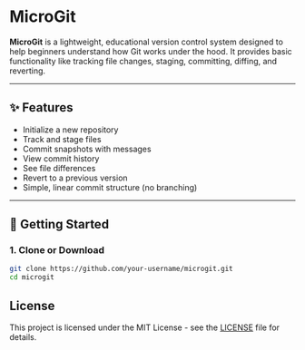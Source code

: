 # MicroGit

**MicroGit** is a lightweight, educational version control system designed to help beginners understand how Git works under the hood. It provides basic functionality like tracking file changes, staging, committing, diffing, and reverting.

---

## ✨ Features

- Initialize a new repository
- Track and stage files
- Commit snapshots with messages
- View commit history
- See file differences
- Revert to a previous version
- Simple, linear commit structure (no branching)

---

## 🚀 Getting Started

### 1. Clone or Download

```bash
git clone https://github.com/your-username/microgit.git
cd microgit
```

## License

This project is licensed under the MIT License - see the [LICENSE](LICENSE) file for details.

